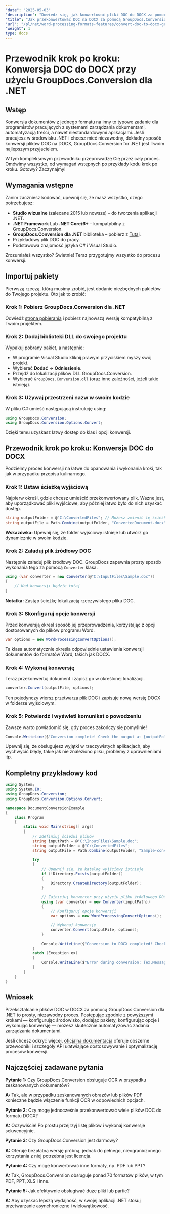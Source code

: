 ```yaml
---
"date": "2025-05-03"
"description": "Dowiedz się, jak konwertować pliki DOC do DOCX za pomocą GroupDocs.Conversion dla .NET dzięki przewodnikowi krok po kroku. Zwiększ zgodność dokumentów i usprawnij przepływy pracy."
"title": "Jak przekonwertować DOC na DOCX za pomocą GroupDocs.Conversion dla .NET (przewodnik krok po kroku)"
"url": "/pl/net/word-processing-formats-features/convert-doc-to-docx-groupdocs-dotnet/"
"weight": 1
type: docs
---
```

# Przewodnik krok po kroku: Konwersja DOC do DOCX przy użyciu GroupDocs.Conversion dla .NET

## Wstęp

Konwersja dokumentów z jednego formatu na inny to typowe zadanie dla programistów pracujących z systemami zarządzania dokumentami, automatyzacją treści, a nawet niestandardowymi aplikacjami. Jeśli pracujesz w środowisku .NET i chcesz mieć niezawodny, dokładny sposób konwersji plików DOC na DOCX, GroupDocs.Conversion for .NET jest Twoim najlepszym przyjacielem.

W tym kompleksowym przewodniku przeprowadzę Cię przez cały proces. Omówimy wszystko, od wymagań wstępnych po przykłady kodu krok po kroku. Gotowy? Zaczynajmy!

## Wymagania wstępne

Zanim zaczniesz kodować, upewnij się, że masz wszystko, czego potrzebujesz:

- **Studio wizualne** (zalecane 2015 lub nowsze) – do tworzenia aplikacji .NET.
- **.NET Framework** Lub **.NET Core/6+** – kompatybilny z GroupDocs.Conversion.
- **GroupDocs.Conversion dla .NET** biblioteka – pobierz z [Tutaj](https://releases.groupdocs.com/conversion/net/).
- Przykładowy plik DOC do pracy.
- Podstawowa znajomość języka C# i Visual Studio.

Zrozumiałeś wszystko? Świetnie! Teraz przygotujmy wszystko do procesu konwersji.

## Importuj pakiety

Pierwszą rzeczą, którą musimy zrobić, jest dodanie niezbędnych pakietów do Twojego projektu. Oto jak to zrobić:

### Krok 1: Pobierz GroupDocs.Conversion dla .NET

Odwiedź [strona pobierania](https://releases.groupdocs.com/conversion/net/) i pobierz najnowszą wersję kompatybilną z Twoim projektem.

### Krok 2: Dodaj biblioteki DLL do swojego projektu

Wypakuj pobrany pakiet, a następnie:

- W programie Visual Studio kliknij prawym przyciskiem myszy swój projekt.
- Wybierać **Dodać** → **Odniesienie**.
- Przejdź do lokalizacji plików DLL GroupDocs.Conversion.
- Wybierać `GroupDocs.Conversion.dll` (oraz inne zależności, jeżeli takie istnieją).

### Krok 3: Używaj przestrzeni nazw w swoim kodzie

W pliku C# umieść następującą instrukcję using:

```csharp
using GroupDocs.Conversion;
using GroupDocs.Conversion.Options.Convert;
```

Dzięki temu uzyskasz łatwy dostęp do klas i opcji konwersji.

## Przewodnik krok po kroku: Konwersja DOC do DOCX

Podzielmy proces konwersji na łatwe do opanowania i wykonania kroki, tak jak w przypadku przepisu kulinarnego.

### Krok 1: Ustaw ścieżkę wyjściową

Najpierw określ, gdzie chcesz umieścić przekonwertowany plik. Ważne jest, aby uporządkować pliki wyjściowe, aby później łatwo było do nich uzyskać dostęp.

```csharp
string outputFolder = @"C:\ConvertedFiles"; // Możesz zmienić tę ścieżkę
string outputFile = Path.Combine(outputFolder, "ConvertedDocument.docx");
```

**Wskazówka:** Upewnij się, że folder wyjściowy istnieje lub utwórz go dynamicznie w swoim kodzie.

### Krok 2: Załaduj plik źródłowy DOC

Następnie załaduj plik źródłowy DOC. GroupDocs zapewnia prosty sposób wykonania tego za pomocą `Converter` klasa.

```csharp
using (var converter = new Converter(@"C:\InputFiles\Sample.doc"))
{
    // Kod konwersji będzie tutaj
}
```

**Notatka:** Zastąp ścieżkę lokalizacją rzeczywistego pliku DOC.

### Krok 3: Skonfiguruj opcje konwersji

Przed konwersją określ sposób jej przeprowadzenia, korzystając z opcji dostosowanych do plików programu Word.

```csharp
var options = new WordProcessingConvertOptions();
```

Ta klasa automatycznie określa odpowiednie ustawienia konwersji dokumentów do formatów Word, takich jak DOCX.

### Krok 4: Wykonaj konwersję

Teraz przekonwertuj dokument i zapisz go w określonej lokalizacji.

```csharp
converter.Convert(outputFile, options);
```

Ten pojedynczy wiersz przetwarza plik DOC i zapisuje nową wersję DOCX w folderze wyjściowym.

### Krok 5: Potwierdź i wyświetl komunikat o powodzeniu

Zawsze warto powiadomić się, gdy proces zakończy się pomyślnie!

```csharp
Console.WriteLine($"Conversion complete! Check the output at {outputFolder}");
```

Upewnij się, że obsługujesz wyjątki w rzeczywistych aplikacjach, aby wychwycić błędy, takie jak nie znaleziono pliku, problemy z uprawnieniami itp.

## Kompletny przykładowy kod

```csharp
using System;
using System.IO;
using GroupDocs.Conversion;
using GroupDocs.Conversion.Options.Convert;

namespace DocumentConversionExample
{
    class Program
    {
        static void Main(string[] args)
        {
            // Zdefiniuj ścieżki plików
            string inputPath = @"C:\InputFiles\Sample.doc";
            string outputFolder = @"C:\ConvertedFiles";
            string outputFile = Path.Combine(outputFolder, "Sample-converted.docx");

            try
            {
                // Upewnij się, że katalog wyjściowy istnieje
                if (!Directory.Exists(outputFolder))
                {
                    Directory.CreateDirectory(outputFolder);
                }

                // Zainicjuj konwerter przy użyciu pliku źródłowego DOC
                using (var converter = new Converter(inputPath))
                {
                    // Konfiguruj opcje konwersji
                    var options = new WordProcessingConvertOptions();

                    // Wykonaj konwersję
                    converter.Convert(outputFile, options);
                }

                Console.WriteLine($"Conversion to DOCX completed! Check: {outputFile}");
            }
            catch (Exception ex)
            {
                Console.WriteLine($"Error during conversion: {ex.Message}");
            }
        }
    }
}
```

## Wniosek

Przekształcanie plików DOC w DOCX za pomocą GroupDocs.Conversion dla .NET to prosty, niezawodny proces. Postępując zgodnie z powyższymi krokami — konfigurując środowisko, dodając pakiety, konfigurując opcje i wykonując konwersję — możesz skutecznie automatyzować zadania zarządzania dokumentami.

Jeśli chcesz odkryć więcej, [oficjalna dokumentacja](https://docs.groupdocs.com/conversion/net/) oferuje obszerne przewodniki i szczegóły API ułatwiające dostosowywanie i optymalizację procesów konwersji.

## Najczęściej zadawane pytania

**Pytanie 1:** Czy GroupDocs.Conversion obsługuje OCR w przypadku zeskanowanych dokumentów?  

**A:** Tak, ale w przypadku zeskanowanych obrazów lub plików PDF konieczne będzie włączenie funkcji OCR w odpowiednich opcjach.

**Pytanie 2:** Czy mogę jednocześnie przekonwertować wiele plików DOC do formatu DOCX?  

**A:** Oczywiście! Po prostu przejrzyj listę plików i wykonaj konwersje sekwencyjnie.

**Pytanie 3:** Czy GroupDocs.Conversion jest darmowy?  

**A:** Oferuje bezpłatną wersję próbną, jednak do pełnego, nieograniczonego korzystania z niej potrzebna jest licencja.

**Pytanie 4:** Czy mogę konwertować inne formaty, np. PDF lub PPT?  

**A:** Tak, GroupDocs.Conversion obsługuje ponad 70 formatów plików, w tym PDF, PPT, XLS i inne.

**Pytanie 5:** Jak efektywnie obsługiwać duże pliki lub partie?  

**A:** Aby uzyskać lepszą wydajność, w swojej aplikacji .NET stosuj przetwarzanie asynchroniczne i wielowątkowość.